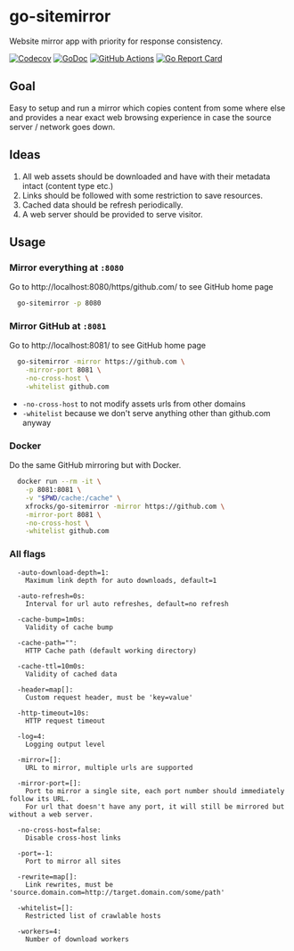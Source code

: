 # go-sitemirror
Website mirror app with priority for response consistency.

[![Codecov](https://codecov.io/gh/daohoangson/go-sitemirror/branch/master/graph/badge.svg?token=GfOsrOi5X3)](https://codecov.io/gh/daohoangson/go-sitemirror)
[![GoDoc](https://godoc.org/github.com/daohoangson/go-sitemirror/engine?status.svg)](https://godoc.org/github.com/daohoangson/go-sitemirror/engine)
[![GitHub Actions](https://github.com/daohoangson/go-sitemirror/actions/workflows/go.yml/badge.svg)](https://github.com/daohoangson/go-sitemirror/actions/workflows/go.yml)
[![Go Report Card](https://goreportcard.com/badge/github.com/daohoangson/go-sitemirror)](https://goreportcard.com/report/github.com/daohoangson/go-sitemirror)

## Goal
Easy to setup and run a mirror which copies content from some where else and provides a near exact web browsing experience in case the source server / network goes down.

## Ideas
1. All web assets should be downloaded and have with their metadata intact (content type etc.)
1. Links should be followed with some restriction to save resources.
1. Cached data should be refresh periodically.
1. A web server should be provided to serve visitor.

## Usage

### Mirror everything at `:8080`
Go to http://localhost:8080/https/github.com/ to see GitHub home page

```bash
  go-sitemirror -p 8080
```

### Mirror GitHub at `:8081`
Go to http://localhost:8081/ to see GitHub home page

```bash
  go-sitemirror -mirror https://github.com \
    -mirror-port 8081 \
    -no-cross-host \
    -whitelist github.com
```

* `-no-cross-host` to not modify assets urls from other domains
* `-whitelist` because we don't serve anything other than github.com anyway

### Docker

Do the same GitHub mirroring but with Docker.

```bash
  docker run --rm -it \
    -p 8081:8081 \
    -v "$PWD/cache:/cache" \
    xfrocks/go-sitemirror -mirror https://github.com \
    -mirror-port 8081 \
    -no-cross-host \
    -whitelist github.com
```

### All flags

```
  -auto-download-depth=1:
    Maximum link depth for auto downloads, default=1

  -auto-refresh=0s:
    Interval for url auto refreshes, default=no refresh

  -cache-bump=1m0s:
    Validity of cache bump

  -cache-path="":
    HTTP Cache path (default working directory)

  -cache-ttl=10m0s:
    Validity of cached data

  -header=map[]:
    Custom request header, must be 'key=value'

  -http-timeout=10s:
    HTTP request timeout

  -log=4:
    Logging output level

  -mirror=[]:
    URL to mirror, multiple urls are supported

  -mirror-port=[]:
    Port to mirror a single site, each port number should immediately follow its URL.
    For url that doesn't have any port, it will still be mirrored but without a web server.

  -no-cross-host=false:
    Disable cross-host links

  -port=-1:
    Port to mirror all sites

  -rewrite=map[]:
    Link rewrites, must be 'source.domain.com=http://target.domain.com/some/path'

  -whitelist=[]:
    Restricted list of crawlable hosts

  -workers=4:
    Number of download workers
```
